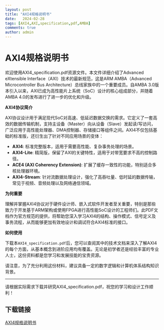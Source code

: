 ```yaml
---
layout: post
title: "AXI4规格说明书"
date:   2024-02-28
tags: [AXI4,AXI,specification,pdf,AMBA]
comments: true
author: admin
---
```

# AXI4规格说明书

欢迎使用AXI4_specification.pdf资源文件。本文件详细介绍了Advanced eXtensible Interface（AXI）技术的最新规范，这是ARM AMBA（Advanced Microcontroller Bus Architecture）总线家族中的一个重要成员。自AMBA 3.0版本引入以来，AXI已成为高性能片上系统（SoC）设计的核心组成部分，并随着AMBA 4.0的发布进行了进一步的优化和升级。

**AXI4协议简介**

AXI协议设计用于满足现代SoC对高速、低延迟数据交换的需求。它定义了一套高效的数据传输机制，支持主设备（Master）向从设备（Slave）发起读/写访问，广泛应用于高性能处理器、DMA控制器、存储接口等组件之间。AXI4不仅包括基础的标准版，还衍生出了针对不同应用场景的变体：

- **AXI4**: 标准完整版本，适用于需要高性能、复杂事务处理的场景。
- **AXI4-Lite**: 精简版，保留了AXI的关键特性，适用于对带宽要求不高的控制路径。
- **ACE4 (AXI Coherency Extension)**: 扩展了缓存一致性的功能，特别适合多核处理器环境。
- **AXI4-Stream**: 针对流数据处理设计，强化了高吞吐量、低时延的数据传输，常见于视频、音频处理以及网络通信领域。

**为何重要**

理解并掌握AXI4协议对于硬件设计师、嵌入式软件开发者至关重要，特别是那些致力于开发基于ARM架构或使用FPGA进行高性能SoC设计的工程师们。此PDF文档作为官方规范的提供，将帮助您深入学习AXI4的结构、操作模式、信号定义及事务流程，从而能够更加有效地设计和调试符合AXI4标准的接口。

**如何使用**

下载本`AXI4_specification.pdf`后，您可以查阅其中的技术文档来深入了解AXI4的每个方面，从基本概念到进阶应用均有覆盖。无论是初学者还是经验丰富的专业人士，这份资料都是您学习和发展技能的宝贵资源。

请注意，为了充分利用这份材料，建议具备一定的数字逻辑和计算机体系结构知识背景。

---

请根据实际需求下载并研究AXI4_specification.pdf，祝您的学习和设计工作顺利！

## 下载链接

[AXI4规格说明书](https://pan.quark.cn/s/ff3b5e21eb56)